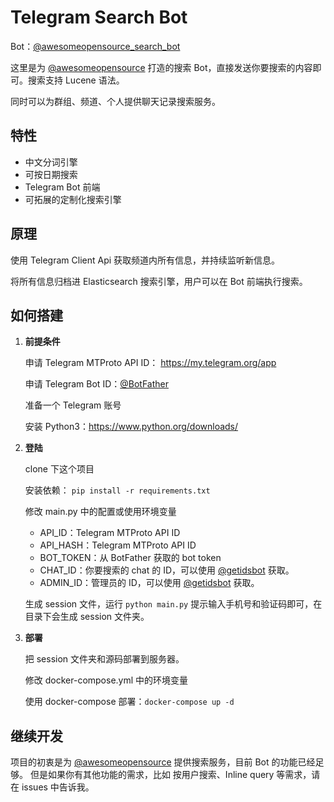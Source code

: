 # Telegram Search Bot

Bot：[@awesomeopensource_search_bot](http://t.me/awesomeopensource_search_bot)

这里是为 [@awesomeopensource](https://t.me/awesomeopensource) 打造的搜索 Bot，直接发送你要搜索的内容即可。搜索支持 Lucene 语法。

同时可以为群组、频道、个人提供聊天记录搜索服务。

## 特性

* 中文分词引擎
* 可按日期搜索
* Telegram Bot 前端
* 可拓展的定制化搜索引擎

## 原理

使用 Telegram Client Api 获取频道内所有信息，并持续监听新信息。

将所有信息归档进 Elasticsearch 搜索引擎，用户可以在 Bot 前端执行搜索。

## 如何搭建

1. **前提条件**

    申请 Telegram MTProto API ID： https://my.telegram.org/app

    申请 Telegram Bot ID：[@BotFather](https://t.me/BotFather)

    准备一个 Telegram 账号

    安装 Python3：https://www.python.org/downloads/

2. **登陆**

    clone 下这个项目 

    安装依赖： `pip install -r requirements.txt`

    修改 main.py 中的配置或使用环境变量
    
    * API_ID：Telegram MTProto API ID
    * API_HASH：Telegram MTProto API ID
    * BOT_TOKEN：从 BotFather 获取的 bot token
    * CHAT_ID：你要搜索的 chat 的 ID，可以使用 [@getidsbot](https://t.me/getidsbot) 获取。
    * ADMIN_ID：管理员的 ID，可以使用 [@getidsbot](https://t.me/getidsbot) 获取。

    生成 session 文件，运行 `python main.py` 提示输入手机号和验证码即可，在目录下会生成 session 文件夹。

3. **部署**

    把 session 文件夹和源码部署到服务器。

    修改 docker-compose.yml 中的环境变量

    使用 docker-compose 部署：`docker-compose up -d`

## 继续开发

项目的初衷是为 [@awesomeopensource](https://t.me/awesomeopensource) 提供搜索服务，目前 Bot 的功能已经足够。
但是如果你有其他功能的需求，比如 按用户搜索、Inline query 等需求，请在 issues 中告诉我。